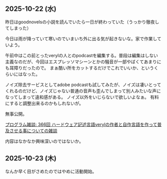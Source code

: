 ##  2025-10-22 (水)

昨日はgoodnovelsの小説を読んでいたら一日が終わっていた（うっかり徹夜してしまった）

今日は雨が降っていて寒いのでいまいち外に出る気が起きないな。家で作業していよう。

午前中はこの前とったverylの人とのpodcastを編集する。普段は編集はしない主義なのだが、今回はエスプレッソマシーンとかの騒音が一部やばくてあまりにも耳障りだったので。
まぁ酷い所をカットするだけでこれでいいか、というくらいにはなった。

ノイズ除去サービスとしてadobe podcastも試してみたが、ノイズは凄いとってくれるのだけど、ノイズじゃない普通の音声も歪んでしまって別人みたいな声になってしまって違和感がある。
ノイズ以外をいじらないで欲しいよなぁ。
有料にすると調整出来るのかもしれないが。

無事公開。

[プログラム雑談: 366回 ハードウェア記述言語verylの作者と自作言語を作って普及させる事についての雑談](https://open.spotify.com/episode/1zQbEuJ487JlIx29LkArn0?si=8sCmU-vnQmOB7OzHcbPOSA)

内容はなかなか興味深いのではないか。

## 2025-10-23 (木)

なんか早く目がさめたのではやめに活動開始。